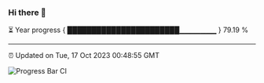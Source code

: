 ### Hi there 👋

⏳ Year progress { ███████████████████████▁▁▁▁▁▁▁ } 79.19 %

---

⏰ Updated on Tue, 17 Oct 2023 00:48:55 GMT

![Progress Bar CI](https://github.com/liununu/liununu/workflows/Progress%20Bar%20CI/badge.svg)
